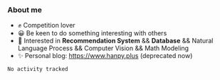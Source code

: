 ### About me
- ✊ Competition lover
- 😀 Be keen to do something interesting with others
- 🎈 Interested in **Recommendation System** && **Database** && Natural Language Process && Computer Vision && Math Modeling
- ✨ Personal blog: https://www.hanpy.plus (deprecated now)

<!--START_SECTION:waka-->

```txt
No activity tracked
```

<!--END_SECTION:waka-->
